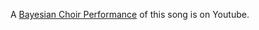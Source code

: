 

A [Bayesian Choir Performance](https://www.youtube.com/watch?v=lntEPbMCWAs) of this song is on Youtube.
